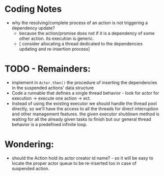 # Coding Notes
- why the resolving/complete process of an action is not triggering a dependency update?
  - because the action/promise does not if it is a dependency of some other action. its execution is generic.
  - [ consider allocating a thread dedicated to the dependencies updating and re-insertion process]


# TODO - Remainders:
- implement in ```Actor.then()``` the procedure of inserting the dependencies in the suspended actions' data structure
- Code a runnable that defines a single thread behavior - look for actor for execution -> execute one action -> ect.
- Instead of using the existing executor we should handle the thread pool directly, so we'll have the access to all the threads for direct interruption and other management features. the given executor shutdown method is waiting for all the already given tasks to finish but our general thread behavior is a predefined infinite loop.
# Wondering:
- should the Action hold its actor creator id name? - so it will be easy to locate the proper actor queue to be re-inserted too in case of suspended action.
